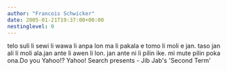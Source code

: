 ```yaml
---
author: "Francois Schwicker"
date: 2005-01-21T19:37:00+00:00
nestinglevel: 0
---
```

telo suli li sewi li wawa li anpa lon ma li pakala e tomo li moli e jan. taso jan ali li moli ala.jan ante li awen li lon. jan ante ni li pilin ike. mi mute pilin poka ona.Do you Yahoo!? Yahoo! Search presents - Jib Jab's 'Second Term'
